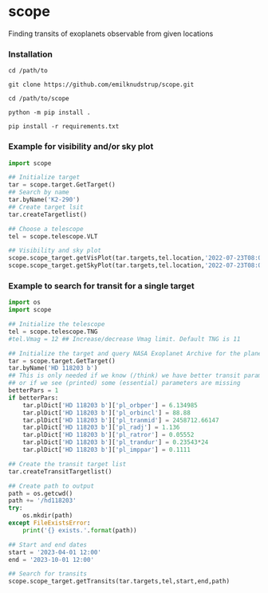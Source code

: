 # scope
Finding transits of exoplanets observable from given locations


### Installation
`cd /path/to`

`git clone https://github.com/emilknudstrup/scope.git`

`cd /path/to/scope`

`python -m pip install .`

`pip install -r requirements.txt`


### Example for visibility and/or sky plot
```python
import scope

## Initialize target
tar = scope.target.GetTarget()
## Search by name
tar.byName('K2-290')
## Create target lsit
tar.createTargetlist()

## Choose a telescope
tel = scope.telescope.VLT

## Visibility and sky plot
scope.scope_target.getVisPlot(tar.targets,tel.location,'2022-07-23T08:00:00')
scope.scope_target.getSkyPlot(tar.targets,tel.location,'2022-07-23T08:00:00')

```

### Example to search for transit for a single target
```python
import os
import scope

## Initialize the telescope 
tel = scope.telescope.TNG
#tel.Vmag = 12 ## Increase/decrease Vmag limit. Default TNG is 11

## Initialize the target and query NASA Exoplanet Archive for the planet
tar = scope.target.GetTarget()
tar.byName('HD 118203 b')
## This is only needed if we know (/think) we have better transit parameters than the default from NASA Exoplanet Archive
## or if we see (printed) some (essential) parameters are missing
betterPars = 1
if betterPars:
	tar.plDict['HD 118203 b']['pl_orbper'] = 6.134985
	tar.plDict['HD 118203 b']['pl_orbincl'] = 88.88
	tar.plDict['HD 118203 b']['pl_tranmid'] = 2458712.66147
	tar.plDict['HD 118203 b']['pl_radj'] = 1.136
	tar.plDict['HD 118203 b']['pl_ratror'] = 0.05552
	tar.plDict['HD 118203 b']['pl_trandur'] = 0.23543*24
	tar.plDict['HD 118203 b']['pl_imppar'] = 0.1111

## Create the transit target list
tar.createTransitTargetlist()

## Create path to output
path = os.getcwd()
path += '/hd118203'
try:
	os.mkdir(path)
except FileExistsError:
	print('{} exists.'.format(path))

## Start and end dates
start = '2023-04-01 12:00'
end = '2023-10-01 12:00'

## Search for transits
scope.scope_target.getTransits(tar.targets,tel,start,end,path)	

```